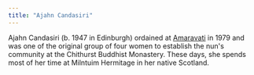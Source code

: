 ```yaml
---
title: "Ajahn Candasiri"
---
```


Ajahn Candasiri (b. 1947 in Edinburgh) ordained at [Amaravati](/publishers/amaravati) in 1979 and was one of the original group of four women to establish the nun's community at the Chithurst Buddhist Monastery. These days, she spends most of her time at Milntuim Hermitage in her native Scotland.


